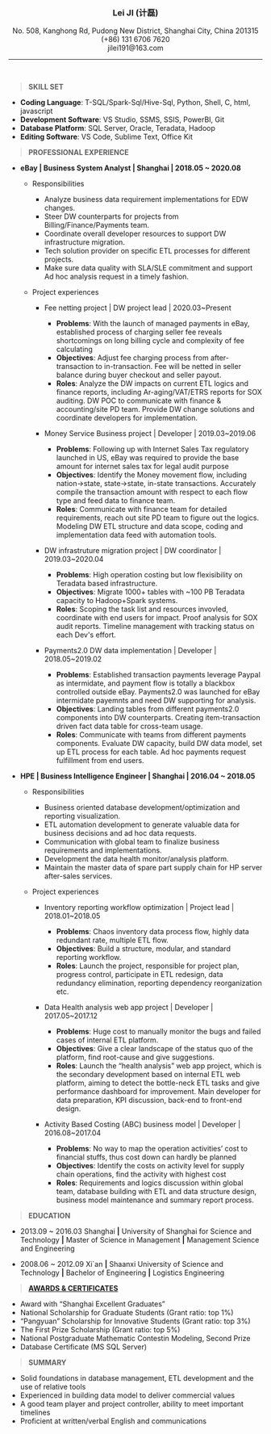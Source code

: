 
<h3 align="center"><strong>Lei JI (计磊)</strong></h3>

<p align="center">No. 508, Kanghong Rd, Pudong New District, Shanghai City, China 201315<br />(+86) 131 6706 7620<br />jilei191@163.com</p>

<hr />
<br />
<!--
    <table>
    <tr>
    <td style="width: 80%">
    <h3><strong>Ji Lei</strong><h3>
    <p style="font-size:14px;">
    +86 131 6706 7620 <br />
    jilei191@163.com
    </p>
    </td>
    <td>
    <img src="./photo.png" alt="people_resize" title="my photo"/>
    </td>
    </tr>
    </table>
-->

> **SKILL SET**

- **Coding Language**: T-SQL/Spark-Sql/Hive-Sql, Python, Shell, C, html, javascript 
- **Development Software**: VS Studio, SSMS, SSIS, PowerBI, Git
- **Database Platform**: SQL Server, Oracle, Teradata, Hadoop
- **Editing Software**: VS Code, Sublime Text, Office Kit

> **PROFESSIONAL EXPERIENCE**
<!-- 
- **Aisa Pulp & Paper Co., Ltd. | Senior Data Analyst | Shanghai | 2020.08 ~ Present**
  - Responsibilities
    - Coummunicate with internal auditors to understand and clarify data analytic scenarios and translate them into technical requirements.
    - Develop and deploy data models based on data analytic scenarios to support data-driven auditing.
    - Own and administrate audit data analytic system to ensure its stability and efficiency.
    - Conduct E2E business analysis from understanding business process, etling data with SAP BW / SQL Server as EDW, and Power BI as front-end to identify valuable audit risks.
    - Proactively evaluate opportunities to deploy data analytics capabilities to expand internal audit coverage.
    - Collaborate and communicate clearly with internal audit team, IT, finance SMEs, various process SME’s, and other stakeholders. -->

- **eBay | Business System Analyst | Shanghai | 2018.05 ~ 2020.08**

  - Responsibilities
    - Analyze business data requirement implementations for EDW changes.
    - Steer DW counterparts for projects from Billing/Finance/Payments team.
    - Coordinate overall developer resources to support DW infrastructure migration.
    - Tech solution provider on specific ETL processes for different projects.
    - Make sure data quality with SLA/SLE commitment and support Ad hoc analysis request in a timely fashion.

  - Project experiences
    - Fee netting project | DW project lead | 2020.03~Present
      - **Problems**: With the launch of managed payments in eBay, established process of charging seller fee reveals shortcomings on long billing cycle and complexity of fee calculating  
      - **Objectives**: Adjust fee charging process from after-transaction to in-transaction. Fee will be netted in seller balance during buyer checkout and seller payout.
      - **Roles**: Analyze the DW impacts on current ETL logics and finance reports, including Ar-aging/VAT/ETRS reports for SOX auditing. DW POC to communicate with finance & accounting/site PD team. Provide DW change solutions and coordinate developers for implementation. 

    - Money Service Business project | Developer | 2019.03~2019.06
      - **Problems**: Following up with Internet Sales Tax regulatory launched in US, eBay was required to provide the base amount for internet sales tax for legal audit purpose  
      - **Objectives**: Identify the Money movement flow, including nation->state, state->state, in-state transactions. Accurately compile the transaction amount with respect to each flow type and feed data to finance team.
      - **Roles**: Communicate with finance team for detailed requirements, reach out site PD team to figure out the logics. Modeling DW ETL structure and data scope, coding and implementation data feed with automation tools.

    - DW infrastruture migration project | DW coordinator | 2019.03~2020.04
      - **Problems**: High operation costing but low flexisibility on Teradata based infrastructure.
      - **Objectives**: Migrate 1000+ tables with ~100 PB Teradata capacity to Hadoop+Spark systems.
      - **Roles**: Scoping the task list and resources invovled, coordinate with end users for impact. Proof analysis for SOX audit reports. Timeline management with tracking status on each Dev's effort.

    - Payments2.0 DW data implementation | Developer | 2018.05~2019.02
      - **Problems**: Established transaction payments leverage Paypal as intermidate, and payment flow is totally a blackbox controlled outside eBay. Payments2.0 was launched for eBay intermidate payemnts and need DW supporting for analysis.
      - **Objectives**: Landing tables from different payments2.0 components into DW counterparts. Creating item-transaction driven fact data table for cross-team usage.
      - **Roles**: Communicate with teams from different payments components. Evaluate DW capacity, build DW data model, set up ETL process for each table. Ad hoc payments request fulfillment from end users. 


<!--
POC: 1. proof of concept 2. point of contact
SOX: Sarbanes-Oxley Act. 萨班斯-奥克斯里法案，2002年上市公司会计改革
Compliance: 合规，遵从性，顺从性
BSA: bank secrecy act
PD: Product Designer
-->

- **HPE | Business Intelligence Engineer | Shanghai | 2016.04 ~ 2018.05**
   
  - Responsibilities
    - Business oriented database development/optimization and reporting visualization.
    - ETL automation development to generate valuable data for business decisions and ad hoc data requests. 
    - Communication with global team to finalize business requirements and implementations.
    - Development the data health monitor/analysis platform.
    - Maintain the master data of spare part supply chain for HP server after-sales services.
   
  - Project experiences
    - Inventory reporting workflow optimization | Project lead | 2018.01~2018.05
      - **Problems**: Chaos inventory data process flow, highly data redundant rate, multiple ETL flow.
      - **Objectives**: Build a structure, modular, and standard reporting workflow.
      - **Roles**: Launch the project, responsible for project plan, progress control, participate in ETL redesign, data redundancy elimination, reporting dependency reorganization etc.
   
    - Data Health analysis web app project | Developer | 2017.05~2017.12 
      - **Problems**: Huge cost to manually monitor the bugs and failed cases of internal ETL platform.
      - **Objectives**: Give a clear landscape of the status quo of the platform, find root-cause and give suggestions. 
      - **Roles**: Launch the “health analysis” web app project, which is the secondary development based on internal ETL web platform, aiming to detect the bottle-neck ETL tasks and give performance dashboard for improvement. Main developer for data preparation, KPI discussion, back-end to front-end design.
   
    - Activity Based Costing (ABC) business model | Developer | 2016.08~2017.04 
      - **Problems**: No way to map the operation activities’ cost to financial stuffs, thus cost down can hardly be planned  
      - **Objectives**: Identify the costs on activity level for supply chain operations, find the activity with highest cost 
      - **Roles**: Requirements and logics discussion within global team, database building with ETL and data structure design, business model maintenance and summary report process.

<!--
Regular maintenance and reporting automation development
Supply chain master data maintenance, inventory domain data/reporting automation development and ad hoc change request, conference call with American team to re-build a light-weight star data warehouse etc.
-->

> **EDUCATION**

- 2013.09 ~ 2016.03 Shanghai **|** University of Shanghai for Science and Technology **|** Master of Science in Management **|** Management Science and Engineering

- 2008.06 ~ 2012.09 Xi`an **|** Shaanxi University of Science and Technology **|** Bachelor of Engineering **|** Logistics Engineering 

> [**AWARDS & CERTIFICATES**](https://github.com/Petersonjoe/profiles)

- Award with “Shanghai Excellent Graduates”
- National Scholarship for Graduate Students (Grant ratio: top 1%)
- “Pangyuan” Scholarship for Innovative Students (Grant ratio: top 3%) 
- The First Prize Scholarship (Grant ratio: top 5%)
- National Postgraduate Mathematic Contestin Modeling, Second Prize 
- Database Certificate (MS SQL Server)

> **SUMMARY**

- Solid foundations in database management, ETL development and the use of relative tools
- Experienced in building data model to deliver commercial values
- A good team player and project controller, ability to meet important timelines
- Proficient at written/verbal English and communications
